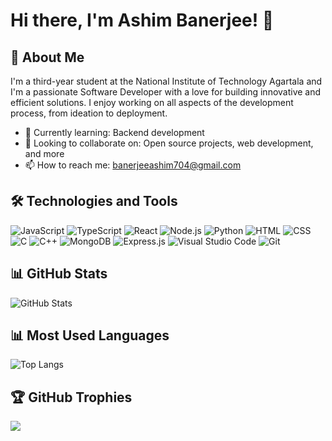 # Hi there, I'm Ashim Banerjee! 👋

## 🚀 About Me

I'm a third-year student at the National Institute of Technology Agartala and I'm a passionate Software Developer with a love for building innovative and efficient solutions. I enjoy working on all aspects of the development process, from ideation to deployment.

- 🌱 Currently learning: Backend development
- 👯 Looking to collaborate on: Open source projects, web development, and more
- 📫 How to reach me: banerjeeashim704@gmail.com

## 🛠️ Technologies and Tools

![JavaScript](https://img.shields.io/badge/-JavaScript-F7DF1E?style=flat-square&logo=javascript&logoColor=black)
![TypeScript](https://img.shields.io/badge/-TypeScript-007ACC?style=flat-square&logo=typescript&logoColor=white)
![React](https://img.shields.io/badge/-React-61DAFB?style=flat-square&logo=react&logoColor=black)
![Node.js](https://img.shields.io/badge/-Node.js-339933?style=flat-square&logo=node.js&logoColor=black)
![Python](https://img.shields.io/badge/-Python-3776AB?style=flat-square&logo=python&logoColor=black)
![HTML](https://img.shields.io/badge/-HTML-E34F26?style=flat-square&logo=html5&logoColor=white)
![CSS](https://img.shields.io/badge/-CSS-1572B6?style=flat-square&logo=css3&logoColor=white)
![C](https://img.shields.io/badge/-C-A8B9CC?style=flat-square&logo=c&logoColor=black)
![C++](https://img.shields.io/badge/-C++-00599C?style=flat-square&logo=c%2B%2B&logoColor=black)
![MongoDB](https://img.shields.io/badge/-MongoDB-47A248?style=flat-square&logo=mongodb&logoColor=white)
![Express.js](https://img.shields.io/badge/-Express.js-000000?style=flat-square&logo=express&logoColor=white)
![Visual Studio Code](https://img.shields.io/badge/-VS_Code-007ACC?style=flat-square&logo=visual-studio-code&logoColor=black)
![Git](https://img.shields.io/badge/-Git-F05032?style=flat-square&logo=git&logoColor=black)

## 📊 GitHub Stats

![GitHub Stats](https://github-readme-stats.vercel.app/api?username=ashimbanerjeexrt&show_icons=true&count_private=true&theme=radical)

## 📊 Most Used Languages
![Top Langs](https://github-readme-stats.vercel.app/api/top-langs/?username=ashimbanerjeexrt&layout=compact&theme=radical)

## 🏆 GitHub Trophies
![](https://github-profile-trophy.vercel.app/?username=ashimbanerjeexrt&theme=radical&no-frame=false&no-bg=true&margin-w=4)
<!---
ashimbanerjeexrt/ashimbanerjeexrt is a ✨ special ✨ repository because its `README.md` (this file) appears on your GitHub profile.
You can click the Preview link to take a look at your changes.
--->
